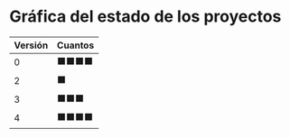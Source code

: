 # Gráfica del estado de los proyectos


| Versión | Cuantos               |
|---------|-----------------------|
| 0 | ⬛⬛⬛⬛|
| 2 | ⬛|
| 3 | ⬛⬛⬛|
| 4 | ⬛⬛⬛⬛|

